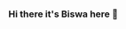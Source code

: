 ### Hi there it's Biswa here 👋

<!--
**BiswajitDeb/BiswajitDeb** is a ✨ _special_ ✨ repository because its `README.md` (this file) appears on your GitHub profile.

Here are some ideas to get you started:

- 🔭 I’m currently working on Google Solution Challenge and other projects ...
- 🌱 I’m currently Node JS, Blockchain,  ...
- 👯 I’m looking to collaborate on projects with other junior developers like me  ...
- 🤔 I’m looking for help with ... APIs
- 💬 Ask me about ... Anything I'll definately try my best to help you with my knowledge
- 📫 How to reach me: ...[YouTube](https://www.youtube.com/c/BiswajitDeb_Biswa_Edits) [Facebook](https://www.facebook.com/biswajitdowney.deb.5) [Insta](https://www.instagram.com/biswa2015.bd/)
- 😄 Pronouns: ...He/Him
- ⚡ Fun fact: ... I'm not depressed besides being a developer.
-->
